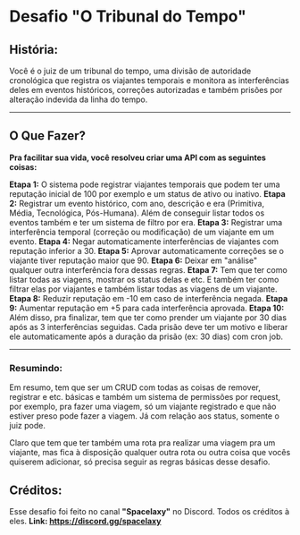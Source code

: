# Desafio "O Tribunal do Tempo"

## História: 
Você é o juiz de um tribunal do tempo, uma divisão de autoridade cronológica que registra os viajantes temporais e monitora as interferências deles em eventos históricos, correções autorizadas e também prisões por alteração indevida da linha do tempo.

---

## O Que Fazer?

**Pra facilitar sua vida, você resolveu criar uma API com as seguintes coisas:**

**Etapa 1:** O sistema pode registrar viajantes temporais que podem ter uma reputação inicial de 100 por exemplo e um status de ativo ou inativo.
**Etapa 2:** Registrar um evento histórico, com ano, descrição e era (Primitiva, Média, Tecnológica, Pós-Humana). Além de conseguir listar todos os eventos também e ter um sistema de filtro por era.
**Etapa 3:** Registrar uma interferência temporal (correção ou modificação) de um viajante em um evento. 
**Etapa 4:** Negar automaticamente interferências de viajantes com reputação inferior a 30. 
**Etapa 5:** Aprovar automaticamente correções se o viajante tiver reputação maior que 90. 
**Etapa 6:** Deixar em "análise" qualquer outra interferência fora dessas regras. 
**Etapa 7:** Tem que ter como listar todas as viagens, mostrar os status delas e etc. E também ter como filtrar elas por viajantes e também listar todas as viagens de um viajante. 
**Etapa 8:** Reduzir reputação em -10 em caso de interferência negada. 
**Etapa 9:** Aumentar reputação em +5 para cada interferência aprovada. 
**Etapa 10:** Além disso, pra finalizar, tem que ter como prender um viajante por 30 dias após as 3 interferências seguidas. Cada prisão deve ter um motivo e liberar ele automaticamente após a duração da prisão (ex: 30 dias) com cron job. 

---

### Resumindo: 
Em resumo, tem que ser um CRUD com todas as coisas de remover, registrar e etc. básicas e também um sistema de permissões por request, por exemplo, pra fazer uma viagem, só um viajante registrado e que não estiver preso pode fazer a viagem. Já com relação aos status, somente o juiz pode. 

Claro que tem que ter também uma rota pra realizar uma viagem pra um viajante, mas fica à disposição qualquer outra rota ou outra coisa que vocês quiserem adicionar, só precisa seguir as regras básicas desse desafio.

## Créditos: ##
Esse desafio foi feito no canal **"Spacelaxy"** no Discord. Todos os créditos à eles.
**Link: https://discord.gg/spacelaxy** 